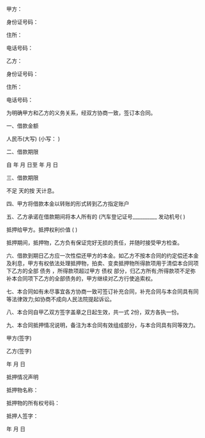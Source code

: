 
 


甲方：


身份证号码：


住所：


电话号码：


乙方：


身份证号码：


住所：


电话号码：


为明确甲方和乙方的义务关系，经双方协商一致，签订本合同。


一、借款金额


人民币(大写) (小写： )


二、借款期限


自 年 月 日至 年 月 日


三、借款期限


不足 天的按 天计息。


四、甲方将借款本金以转账的形式转到乙方指定账户


五、乙方承诺在借款期间将本人所有的 (汽车登记证号__________ 发动机号( )


抵押给甲方。抵押权利价值 ( )


抵押期间，抵押物，乙方负有保证完好无损的责任，并随时接受甲方检查。


六、借款到期日乙方应一次性偿还甲方的本金。如乙方不按本合同的约定偿还本金及利息，甲方有权依法处理抵押物，拍卖、变卖抵押物所得款项用于清偿本合同项下乙方的全部
债务
，所得款项超过甲方
债权
部分，归乙方所有;所得款项不足弥补本合同项下乙方的全部债务的，甲方继续对乙方行使追索权。


七、本合同如有未尽事宜各方协商一致可签订补充合同，补充合同与本合同具有同等法律效力;如协商不成向人民法院提起诉讼。


八、本合同自甲乙双方签字盖章之日起生效，共一式 2份，双方各执一份。


九、本合同抵押情况说明，备注为本合同有效组成部分，与本合同具有同等效力。


甲方(签字)


乙方(签字)


年 月 日


抵押情况声明


抵押物名称：


抵押物的所有权号码：


抵押人签字：


年 月 日
 


 

 
 
 
 
 
  


  
 

  


  


  
 
 
 
 

